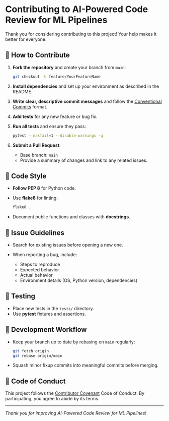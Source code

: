 # Contributing to AI-Powered Code Review for ML Pipelines

Thank you for considering contributing to this project! Your help makes it better for everyone.

## 📝 How to Contribute

1. **Fork the repository** and create your branch from `main`:
   ```bash
   git checkout -b feature/YourFeatureName

2. **Install dependencies** and set up your environment as described in the README.
3. **Write clear, descriptive commit messages** and follow the [Conventional Commits](https://www.conventionalcommits.org/) format.
4. **Add tests** for any new feature or bug fix.
5. **Run all tests** and ensure they pass:

   ```bash
   pytest --maxfail=1 --disable-warnings -q
   ```
6. **Submit a Pull Request**:

   * Base branch: `main`
   * Provide a summary of changes and link to any related issues.

## 🎨 Code Style

* **Follow PEP 8** for Python code.
* Use **flake8** for linting:

  ```bash
  flake8 .
  ```
* Document public functions and classes with **docstrings**.

## 📑 Issue Guidelines

* Search for existing issues before opening a new one.
* When reporting a bug, include:

  * Steps to reproduce
  * Expected behavior
  * Actual behavior
  * Environment details (OS, Python version, dependencies)

## 🧪 Testing

* Place new tests in the `tests/` directory.
* Use **pytest** fixtures and assertions.

## 🚧 Development Workflow

* Keep your branch up to date by rebasing on `main` regularly:

  ```bash
  git fetch origin
  git rebase origin/main
  ```
* Squash minor fixup commits into meaningful commits before merging.

## 🙌 Code of Conduct

This project follows the [Contributor Covenant](https://www.contributor-covenant.org/) Code of Conduct. By participating, you agree to abide by its terms.

---

*Thank you for improving AI-Powered Code Review for ML Pipelines!*

